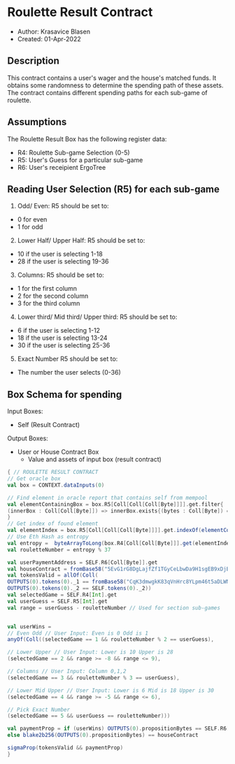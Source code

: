 # Roulette Result Contract
* Author: Krasavice Blasen
* Created: 01-Apr-2022

## Description
This contract contains a user's wager and the house's matched funds. It obtains some randomness to determine the spending path of these assets.
The contract contains different spending paths for each sub-game of roulette.

## Assumptions
The Roulette Result Box has the following register data:
- R4: Roulette Sub-game Selection (0-5) 
- R5: User's Guess for a particular sub-game
- R6: User's receipient ErgoTree

## Reading User Selection (R5) for each sub-game
1. Odd/ Even:
R5 should be set to:
- 0 for even
- 1 for odd
2. Lower Half/ Upper Half:
R5 should be set to:
- 10 if the user is selecting 1-18
- 28 if the user is selecting 19-36
3. Columns:
R5 should be set to:
- 1 for the first column
- 2 for the second column
- 3 for the third column
4. Lower third/ Mid third/ Upper third:
R5 should be set to:
- 6 if the user is selecting 1-12
- 18 if the user is selecting 13-24
- 30 if the user is selecting 25-36
5. Exact Number
R5 should be set to:
- The number the user selects (0-36)

## Box Schema for spending
Input Boxes:
- Self (Result Contract)

Output Boxes:
- User or House Contract Box
  - Value and assets of input box (result contract)


```scala
{ // ROULETTE RESULT CONTRACT
// Get oracle box
val box = CONTEXT.dataInputs(0)

// Find element in oracle report that contains self from mempool
val elementContainingBox = box.R5[Coll[Coll[Coll[Byte]]]].get.filter{
(innerBox : Coll[Coll[Byte]]) => innerBox.exists{(bytes : Coll[Byte]) => (bytes == SELF.id)}
}
// Get index of found element
val elementIndex = box.R5[Coll[Coll[Coll[Byte]]]].get.indexOf(elementContainingBox(0),0)
// Use Eth Hash as entropy
val entropy =  byteArrayToLong(box.R4[Coll[Coll[Byte]]].get(elementIndex + 1))
val rouletteNumber = entropy % 37

val userPaymentAddress = SELF.R6[Coll[Byte]].get
val houseContract = fromBase58("5EvG1rG8DgLajfZf1TGyCeLbwDa9H1sgEB9xDjBdoxKk")
val tokensValid = allOf(Coll(
OUTPUTS(0).tokens(0)._1 == fromBase58("CqK3dmwgkK83qVnHrc8YLpm46t5aDLWNViwrhmtLqPeh"),
OUTPUTS(0).tokens(0)._2 == SELF.tokens(0)._2))
val selectedGame = SELF.R4[Int].get
val userGuess = SELF.R5[Int].get
val range = userGuess - rouletteNumber // Used for section sub-games


val userWins = 
// Even Odd // User Input: Even is 0 Odd is 1
anyOf(Coll((selectedGame == 1 && rouletteNumber % 2 == userGuess),

// Lower Upper // User Input: Lower is 10 Upper is 28
(selectedGame == 2 && range >= -8 && range <= 9),

// Columns // User Input: Column 0,1,2
(selectedGame == 3 && rouletteNumber % 3 == userGuess), 

// Lower Mid Upper // User Input: Lower is 6 Mid is 18 Upper is 30
(selectedGame == 4 && range >= -5 && range <= 6),

// Pick Exact Number
(selectedGame == 5 && userGuess == rouletteNumber)))

val paymentProp = if (userWins) OUTPUTS(0).propositionBytes == SELF.R6[Coll[Byte]].get
else blake2b256(OUTPUTS(0).propositionBytes) == houseContract

sigmaProp(tokensValid && paymentProp)
}
```
